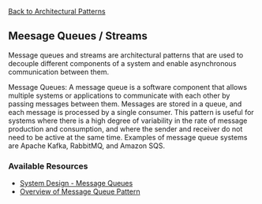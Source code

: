 [Back to Architectural Patterns](09-architectural-patterns.md)
## Meesage Queues / Streams

Message queues and streams are architectural patterns that are used to decouple different components of a system and enable asynchronous communication between them.

Message Queues: A message queue is a software component that allows multiple systems or applications to communicate with each other by passing messages between them. Messages are stored in a queue, and each message is processed by a single consumer. This pattern is useful for systems where there is a high degree of variability in the rate of message production and consumption, and where the sender and receiver do not need to be active at the same time. Examples of message queue systems are Apache Kafka, RabbitMQ, and Amazon SQS.
### Available Resources

- [System Design - Message Queues](https://medium.com/must-know-computer-science/system-design-message-queues-245612428a22)
- [Overview of Message Queue Pattern](https://badia-kharroubi.gitbooks.io/microservices-architecture/content/patterns/communication-patterns/message-queue-pattern.html)